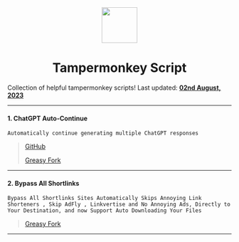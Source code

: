 <div align="center">
  <img height="80" src="https://www.tampermonkey.net/images/ape.svg">
  <h1>Tampermonkey Script</h1>
</div>

<span>Collection of helpful tampermonkey scripts! Last updated: <a href=#20200612><b>02nd August, 2023</b></a></span>

---
#### 1. ChatGPT Auto-Continue
	Automatically continue generating multiple ChatGPT responses
> [GitHub](https://github.com/adamlui/chatgpt-auto-continue)
>
> [Greasy Fork](https://greasyfork.org/en/scripts/466789-chatgpt-auto-continue/)

---
#### 2. Bypass All Shortlinks
	Bypass All Shortlinks Sites Automatically Skips Annoying Link Shorteners , Skip AdFly , Linkvertise and No Annoying Ads, Directly to Your Destination, and now Support Auto Downloading Your Files
> [Greasy Fork](https://greasyfork.org/en/scripts/431691-bypass-all-shortlinks)

---
